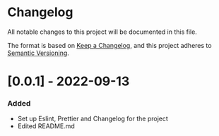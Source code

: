 # Changelog
All notable changes to this project will be documented in this file.

The format is based on [Keep a Changelog](https://keepachangelog.com/en/1.0.0/),
and this project adheres to [Semantic Versioning](https://semver.org/spec/v2.0.0.html).


# [0.0.1] - 2022-09-13

### Added

- Set up Eslint, Prettier and Changelog for the project
- Edited README.md